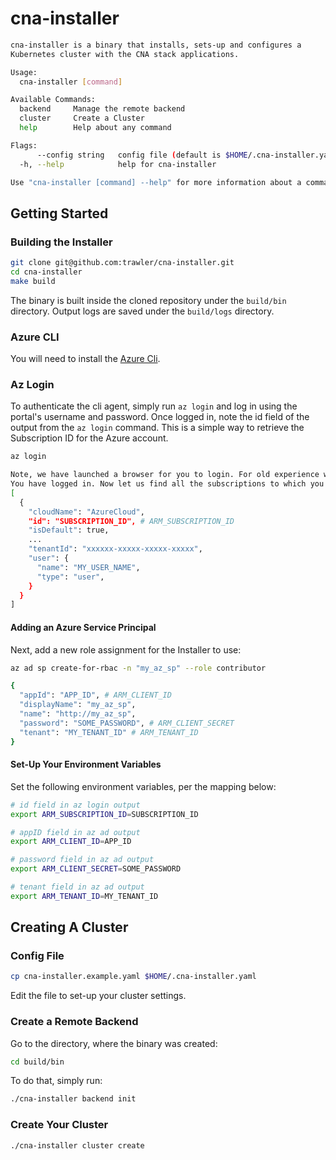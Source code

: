 # cna-installer

```bash
cna-installer is a binary that installs, sets-up and configures a
Kubernetes cluster with the CNA stack applications.

Usage:
  cna-installer [command]

Available Commands:
  backend     Manage the remote backend
  cluster     Create a Cluster
  help        Help about any command

Flags:
      --config string   config file (default is $HOME/.cna-installer.yaml)
  -h, --help            help for cna-installer

Use "cna-installer [command] --help" for more information about a command.
```

## Getting Started

### Building the Installer

```bash
git clone git@github.com:trawler/cna-installer.git
cd cna-installer
make build
```

The binary is built inside the cloned repository under the `build/bin` directory.
Output logs are saved under the `build/logs` directory.

### Azure CLI

You will need to install the [Azure Cli](https://docs.microsoft.com/en-us/cli/azure/install-azure-cli?view=azure-cli-latest).

### Az Login

To authenticate the cli agent, simply run `az login` and log in using the
portal's username and password. Once logged in, note the id field of the output
from the `az login` command. This is a simple way to retrieve
the Subscription ID for the Azure account.

```bash
az login

Note, we have launched a browser for you to login. For old experience with device code, use "az login --use-device-code"
You have logged in. Now let us find all the subscriptions to which you have access...
[
  {
    "cloudName": "AzureCloud",
    "id": "SUBSCRIPTION_ID", # ARM_SUBSCRIPTION_ID
    "isDefault": true,
    ...
    "tenantId": "xxxxxx-xxxxx-xxxxx-xxxxx",
    "user": {
      "name": "MY_USER_NAME",
      "type": "user",
    }
  }
]
```

#### Adding an Azure Service Principal

Next, add a new role assignment for the Installer to use:

```bash
az ad sp create-for-rbac -n "my_az_sp" --role contributor

{
  "appId": "APP_ID", # ARM_CLIENT_ID
  "displayName": "my_az_sp",
  "name": "http://my_az_sp",
  "password": "SOME_PASSWORD", # ARM_CLIENT_SECRET
  "tenant": "MY_TENANT_ID" # ARM_TENANT_ID
}
```

#### Set-Up Your Environment Variables

Set the following environment variables, per the mapping below:

```bash
# id field in az login output
export ARM_SUBSCRIPTION_ID=SUBSCRIPTION_ID

# appID field in az ad output
export ARM_CLIENT_ID=APP_ID

# password field in az ad output
export ARM_CLIENT_SECRET=SOME_PASSWORD

# tenant field in az ad output
export ARM_TENANT_ID=MY_TENANT_ID
```

## Creating A Cluster

### Config File

```bash
cp cna-installer.example.yaml $HOME/.cna-installer.yaml
```

Edit the file to set-up your cluster settings.

### Create a Remote Backend

Go to the directory, where the binary was created:

```bash
cd build/bin
```

To do that, simply run:

```bash
./cna-installer backend init
```

### Create Your Cluster

```bash
./cna-installer cluster create
```
